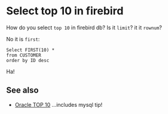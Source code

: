 # Select top 10 in firebird

How do you select `top 10` in firebird db? Is it `limit`? it it `rownum`?

No it is `first`:

	Select FIRST(10) *
	from CUSTOMER 
	order by ID desc

Ha!



## See also

- [Oracle TOP 10](../oracle/top_10.md) ...includes mysql tip!